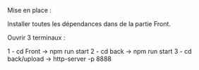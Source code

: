Mise en place :

Installer toutes les dépendances dans de la partie Front.

Ouvrir 3 terminaux :

1 - cd Front -> npm run start
2 - cd back -> npm run start
3 - cd back/upload -> http-server -p 8888